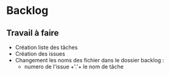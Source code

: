 # Backlog

## Travail à faire
- Création liste des tâches
- Création des issues 
- Changement les noms des fichier dans le dossier backlog : 
    - numero de l'issue +'.'+ le nom de tâche   